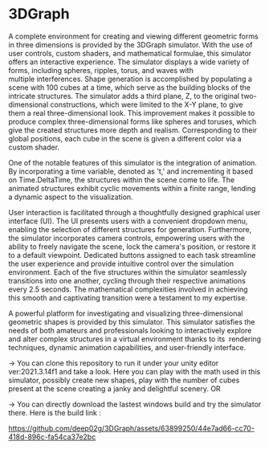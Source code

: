 # 3DGraph
A complete environment for creating and viewing different geometric forms in three dimensions is provided by the 3DGraph simulator. With the use of user controls, custom shaders, and mathematical formulae, this simulator offers an interactive experience. The simulator displays a wide variety of forms, including spheres, ripples, torus, and waves with multiple interferences. Shape generation is accomplished by populating a scene with 100 cubes at a time, which serve as the building blocks of the intricate structures. The simulator adds a third plane, Z, to the original two-dimensional constructions, which were limited to the X-Y plane, to give them a real three-dimensional look. This improvement makes it possible to produce complex three-dimensional forms like spheres and toruses, which give the created structures more depth and realism. Corresponding to their global positions, each cube in the scene is given a different color via a custom shader. 

One of the notable features of this simulator is the integration of animation. By incorporating a time variable, denoted as 't,' and incrementing it based on Time.DeltaTime, the structures within the scene come to life. The animated structures exhibit cyclic movements within a finite range, lending a dynamic aspect to the visualization.

User interaction is facilitated through a thoughtfully designed graphical user interface (UI). The UI presents users with a convenient dropdown menu, enabling the selection of different structures for generation. Furthermore, the simulator incorporates camera controls, empowering users with the ability to freely navigate the scene, lock the camera's position, or restore it to a default viewpoint. Dedicated buttons assigned to each task streamline the user experience and provide intuitive control over the simulation environment. Each of the five structures within the simulator seamlessly transitions into one another, cycling through their respective animations every 2.5 seconds. The mathematical complexities involved in achieving this smooth and captivating transition were a testament to my expertise.

A powerful platform for investigating and visualizing three-dimensional geometric shapes is provided by this simulator. This simulator satisfies the needs of both amateurs and professionals looking to interactively explore and alter complex structures in a virtual environment thanks to its  rendering techniques, dynamic animation capabilities, and user-friendly interface.

-> You can clone this repository to run it under your unity editor ver:2021.3.14f1 and take a look. Here you can play with the math used in this simulator, possibly create new shapes, play with the number of cubes present at the scene creating a janky and delightful scenery. OR

-> You can directly download the lastest windows build and try the simulator there. Here is the build link : 




https://github.com/deep02g/3DGraph/assets/63899250/44e7ad66-cc70-418d-896c-fa54ca37e2bc

